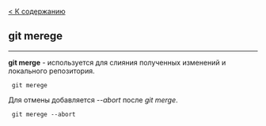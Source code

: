 [ < К содержанию](./readme.md)
## git merege
---
**git merge** - используется для слияния полученных изменений и локального репозитория.
```bash-
 git merege 
```
Для отмены добавляется *--abort* после *git merge*.
```bash-
 git merege --abort
```
